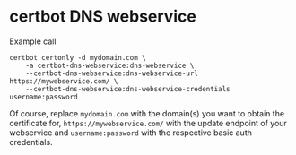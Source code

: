 certbot DNS webservice
======================

Example call

```
certbot certonly -d mydomain.com \
    -a certbot-dns-webservice:dns-webservice \
    --certbot-dns-webservice:dns-webservice-url https://mywebservice.com/ \
    --certbot-dns-webservice:dns-webservice-credentials username:password
```

Of course, replace `mydomain.com` with the domain(s) you want to obtain the certificate for, `https://mywebservice.com/` with the update endpoint of your webservice and `username:password` with the respective basic auth credentials.
